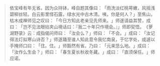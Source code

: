 
> 依宝峰有年无省。因为众持钵，峰自题其像曰：​「雨洗淡红桃萼嫩，风摇浅碧柳丝轻。白云影里怪石露，绿水光中古木清。咦，你是何人？​」至焦山，枯木成禅师见之叹曰：​「今日方知此老亲见先师来。​」师遂请益其赞，成曰：​「岂不见法眼拈夹山境话曰：『我二十年只作境会。』」师即契悟。​《萝湖野录》云：成指偈问师曰：​「汝会么？​」师曰：​「不会。​」成曰：​「汝记得法灯拟寒山诗否？​」师遂踊至谁人知此意令我忆南泉，于忆字处，成遽以手掩师口曰：​「住。住。​」师豁然有省。乃曰：​「元来恁么地。​」成曰：​「汝作么生会？​」师曰：​「春生夏长秋收冬藏。​」成曰：​「直须保任。​」师应诺。
